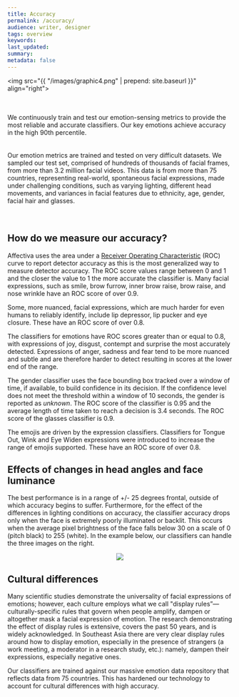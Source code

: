 ```yaml
---
title: Accuracy
permalink: /accuracy/
audience: writer, designer
tags: overview
keywords: 
last_updated: 
summary: 
metadata: false
---
```

<img src="{{ "/images/graphic4.png" | prepend: site.baseurl }}" align="right">

<br></br>
We continuously train and test our emotion-sensing metrics to provide the most reliable and accurate classifiers. Our key emotions achieve accuracy in the high 90th percentile.  
<br></br>
Our emotion metrics are trained and tested on very difficult datasets.  We sampled our test set, comprised of hundreds of thousands of facial frames, from more than 3.2 million facial videos.  This data is from more than 75 countries, representing real-world, spontaneous facial expressions, made under challenging conditions, such as varying lighting, different head movements, and variances in facial features due to ethnicity, age, gender, facial hair and glasses.  
<br></br>

## How do we measure our accuracy?

Affectiva uses the area under a <a href=https://en.wikipedia.org/wiki/Receiver_operating_characteristic target=_blank>Receiver Operating Characteristic</a> (ROC) curve to report detector accuracy as this is the most generalized way to measure detector accuracy. The ROC score values range between 0 and 1 and the closer the value to 1 the more accurate the classifier is.
Many facial expressions, such as smile, brow furrow, inner brow raise, brow raise, and nose wrinkle have an ROC score of over 0.9. 

Some,  more nuanced, facial expressions, which are much harder for even humans to reliably identify, include    lip depressor, lip pucker and eye closure. These have an ROC score of over 0.8. 

The classifiers for emotions have ROC scores greater than or equal to 0.8, with expressions of joy, disgust, contempt and surprise the most accurately detected. Expressions of anger, sadness and fear tend to be more nuanced and subtle and are therefore harder to detect resulting in scores at the lower end of the range.

The gender classifier uses the face bounding box tracked over a window of time, if available, to build confidence in its decision. If the confidence level does not meet the threshold within a window of 10 seconds, the gender is reported as _unknown_. The ROC score of the classifier is 0.95 and the average length of time taken to reach a decision is 3.4 seconds.  The ROC score of the glasses classifier is 0.9.  

The emojis are driven by the expression classifiers. Classifiers for Tongue Out, Wink and Eye Widen expressions were introduced to increase the range of emojis supported. These have an ROC score of over 0.8.  

## Effects of changes in head angles and face luminance

The best performance is in a range of +/- 25 degrees frontal, outside of which accuracy begins to suffer. Furthermore, for the effect of the differences in lighting conditions on accuracy, the classifier accuracy drops only when the face is extremely poorly illuminated or backlit. This occurs when the average pixel brightness of the face falls below 30 on a scale of 0 (pitch black) to 255 (white). In the example below, our classifiers can handle the three images on the right.

<center><img src={{ "/images/lighting.png" | prepend: site.baseurl }}></center>

## Cultural differences

Many scientific studies demonstrate the universality of facial expressions of emotions; however, each culture employs what we call "display rules”—culturally-specific rules that govern when people amplify, dampen or altogether mask a facial expression of emotion. The research demonstrating the effect of display rules is extensive, covers the past 50 years, and is widely acknowledged. In Southeast Asia there are very clear display rules around how to display emotion, especially in the presence of strangers (a work meeting, a moderator in a research study, etc.): namely, dampen their expressions, especially negative ones.

Our classifiers are trained against our massive emotion data repository that reflects data from 75 countries.   This has hardened our technology to account for cultural differences with high accuracy.

